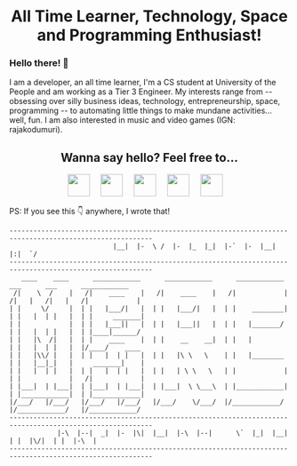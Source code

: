<!--
----------------------------------------------------------------------------------------------------------
                          |__|  |-  \ /  |-  |_  |_|  |-`  |-  |__|      |:|  `/                          
----------------------------------------------------------------------------------------------------------
   ____    ____      ____________      ____________      ____________      ___      ___      ____________ 
 /|    \  /    |   /|    ____    |   /|    ____    |   /|            |   /|   |   /|   |   /|            |
| |     \/     |  | |   |___/|   |  | |   |___/|   |  | |    ________|  | |   |  | |   |  | |     _______|
| |            |  | |   |___||   |  | |   |___||   |  | |   |_______/   | |   |  | |   |  | |____|______/ 
| |   |\  /|   |  | |    ____    |  | |    __    __|  | |   |           | |   |  | |   |  |/____/    ____ 
| |   |\\/ |   |  | |   |  | |   |  | |   |\ \   \    | |   |________   | |   |__|_|   |     _______|    |
| |   |  | |   |  | |   |  | |   |  | |   | \ \   \   | |            |  | |            |   /|            |
| |___|  | |___|  | |___|  | |___|  | |___|  \ \___\  | |____________|  | |____________|  | |____________|
|/___/   |/___/   |/___/   |/___/   |/___/    \/___/  |/____________/   |/____________/   |/____________/ 
----------------------------------------------------------------------------------------------------------
            |-\  |--|  _|  |-  |\|  |__|  |-\  |--|      \`  |_|  |__|  | |  |\/|  | |  |-\  |            
----------------------------------------------------------------------------------------------------------
-->

# <div align=center>All Time Learner, Technology, Space and Programming Enthusiast!</div>
### Hello there! 👋

I am a developer, an all time learner, I'm a CS student at University of the People and am working as a Tier 3 Engineer. My interests range from -- obsessing over silly business ideas, technology, entrepreneurship, space, programming -- to automating little things to make mundane activities... well, fun. I am also interested in music and video games (IGN: rajakodumuri).

## <div align=center>Wanna say hello? Feel free to...</div>

<div align=center>
  <a href='mailto:rajakodumuri@gmail.com'><img src='https://image.flaticon.com/icons/png/512/732/732200.png' width='40'/></a>&nbsp;&nbsp;&nbsp;&nbsp;
  <a href='https://www.facebook.com/rajakodumuri'><img src='https://image.flaticon.com/icons/png/512/733/733547.png' width='40'/></a>&nbsp;&nbsp;&nbsp;&nbsp;
  <a href='https://www.twitter.com/rajakodumuri'><img src='https://image.flaticon.com/icons/png/512/733/733579.png' width='40'/></a>&nbsp;&nbsp;&nbsp;&nbsp;
  <a href='https://www.linkedin.com/in/rajakodumuri'><img src='https://image.flaticon.com/icons/png/512/174/174857.png' width='40'/></a>&nbsp;&nbsp;&nbsp;&nbsp;
  <a href='https://t.me/rajakodumuri'><img src='https://image.flaticon.com/icons/png/512/2111/2111646.png' width='40'/></a>&nbsp;&nbsp;&nbsp;&nbsp;
</div>

<!-- ## <div align=center>Details about my work</div>

- 🔭 I’m currently working on ...
- 🌱 I’m currently learning ...
- ⚡ Fun fact: ... -->

PS: If you see this 👇 anywhere, I wrote that!
```
----------------------------------------------------------------------------------------------------------
                          |__|  |-  \ /  |-  |_  |_|  |-`  |-  |__|      |:|  `/                          
----------------------------------------------------------------------------------------------------------
   ____    ____      ____________      ____________      ____________      ___      ___      ____________ 
 /|    \  /    |   /|    ____    |   /|    ____    |   /|            |   /|   |   /|   |   /|            |
| |     \/     |  | |   |___/|   |  | |   |___/|   |  | |    ________|  | |   |  | |   |  | |     _______|
| |            |  | |   |___||   |  | |   |___||   |  | |   |_______/   | |   |  | |   |  | |____|______/ 
| |   |\  /|   |  | |    ____    |  | |    __    __|  | |   |           | |   |  | |   |  |/____/    ____ 
| |   |\\/ |   |  | |   |  | |   |  | |   |\ \   \    | |   |________   | |   |__|_|   |     _______|    |
| |   |  | |   |  | |   |  | |   |  | |   | \ \   \   | |            |  | |            |   /|            |
| |___|  | |___|  | |___|  | |___|  | |___|  \ \___\  | |____________|  | |____________|  | |____________|
|/___/   |/___/   |/___/   |/___/   |/___/    \/___/  |/____________/   |/____________/   |/____________/ 
----------------------------------------------------------------------------------------------------------
            |-\  |--|  _|  |-  |\|  |__|  |-\  |--|      \`  |_|  |__|  | |  |\/|  | |  |-\  |            
----------------------------------------------------------------------------------------------------------
```
